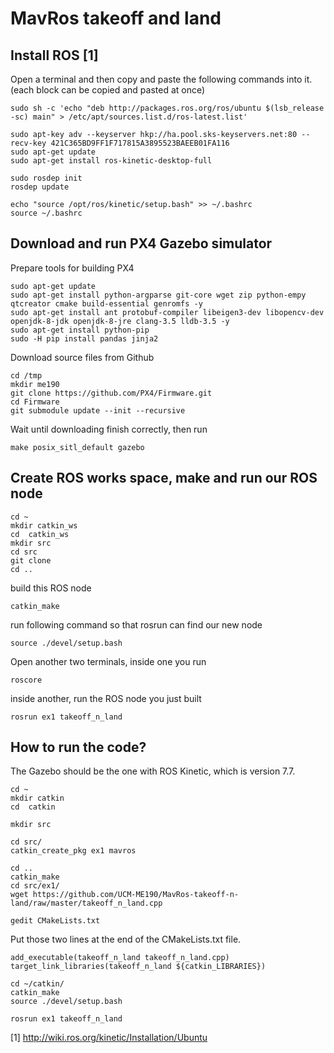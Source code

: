# MavRos takeoff and land
## Install ROS [1]
Open a terminal and then copy and paste the following commands into it. (each block can be copied and pasted at once)
```
sudo sh -c 'echo "deb http://packages.ros.org/ros/ubuntu $(lsb_release -sc) main" > /etc/apt/sources.list.d/ros-latest.list'
```
```
sudo apt-key adv --keyserver hkp://ha.pool.sks-keyservers.net:80 --recv-key 421C365BD9FF1F717815A3895523BAEEB01FA116
sudo apt-get update
sudo apt-get install ros-kinetic-desktop-full
```
```
sudo rosdep init
rosdep update
```
```
echo "source /opt/ros/kinetic/setup.bash" >> ~/.bashrc
source ~/.bashrc
```
## Download and run PX4 Gazebo simulator
Prepare tools for building PX4
```
sudo apt-get update
sudo apt-get install python-argparse git-core wget zip python-empy qtcreator cmake build-essential genromfs -y
sudo apt-get install ant protobuf-compiler libeigen3-dev libopencv-dev openjdk-8-jdk openjdk-8-jre clang-3.5 lldb-3.5 -y
sudo apt-get install python-pip
sudo -H pip install pandas jinja2
```
Download source files from Github
```
cd /tmp
mkdir me190
git clone https://github.com/PX4/Firmware.git
cd Firmware
git submodule update --init --recursive
```
Wait until downloading finish correctly, then run
```
make posix_sitl_default gazebo
```
## Create ROS works space, make and run our ROS node
```
cd ~
mkdir catkin_ws
cd  catkin_ws
mkdir src
cd src
git clone
cd ..
```
build this ROS node
```
catkin_make
```
run following command so that rosrun can find our new node
```
source ./devel/setup.bash 
```
Open another two terminals, inside one you run
```
roscore
```
inside another, run the ROS node you just built
```
rosrun ex1 takeoff_n_land 
```


## How to run the code?

The Gazebo should be the one with ROS Kinetic, which is version 7.7.
```
cd ~
mkdir catkin
cd  catkin

mkdir src

cd src/
catkin_create_pkg ex1 mavros

cd ..
catkin_make
cd src/ex1/
wget https://github.com/UCM-ME190/MavRos-takeoff-n-land/raw/master/takeoff_n_land.cpp

gedit CMakeLists.txt
```
Put those two lines at the end of the CMakeLists.txt file.
```
add_executable(takeoff_n_land takeoff_n_land.cpp)
target_link_libraries(takeoff_n_land ${catkin_LIBRARIES})
```

```
cd ~/catkin/
catkin_make
source ./devel/setup.bash 

rosrun ex1 takeoff_n_land 

```
[1] http://wiki.ros.org/kinetic/Installation/Ubuntu

